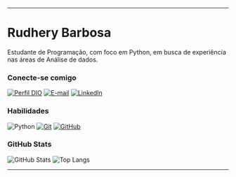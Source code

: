 ---

# Rudhery Barbosa
Estudante de Programação, com foco em Python, em busca de experiência nas áreas de  Análise de dados.

### Conecte-se comigo
[![Perfil DIO](https://img.shields.io/badge/-Meu%20Perfil%20na%20DIO-30A3DC?style=for-the-badge)](https://web.dio.me/users/rudh16/)
[![E-mail](https://img.shields.io/badge/-Email-000?style=for-the-badge&logo=microsoft-outlook&logoColor=E94D5F)](mailto:rudh16L@gmail.com)
[![LinkedIn](https://img.shields.io/badge/-LinkedIn-000?style=for-the-badge&logo=linkedin&logoColor=30A3DC)](https://www.linkedin.com/in/rudhery-barbosa-7b21721ab/)


### Habilidades
![Python](https://img.shields.io/badge/Python-000?style=for-the-badge&logo=python&logoColor=green)
[![Git](https://img.shields.io/badge/Git-000?style=for-the-badge&logo=git&logoColor=E94D5F)](https://git-scm.com/doc) 
[![GitHub](https://img.shields.io/badge/GitHub-000?style=for-the-badge&logo=github&logoColor=30A3DC)](https://docs.github.com/)

### GitHub Stats
![GitHub Stats](https://github-readme-stats.vercel.app/api?username=oiRudy&theme=transparent&bg_color=000&border_color=30A3DC&show_icons=true&icon_color=30A3DC&title_color=E94D5F&text_color=FFF)
![Top Langs](https://github-readme-stats-git-masterrstaa-rickstaa.vercel.app/api/top-langs/?username=oiRudy&layout=compact&bg_color=000&border_color=30A3DC&title_color=E94D5F&text_color=FFF)

---